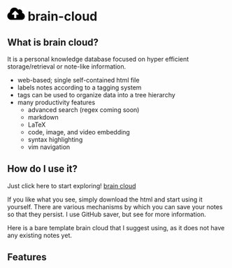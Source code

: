 # <img src="/cloud-upload-alt-solid.svg" width="40"> brain-cloud

## What is brain cloud?
It is a personal knowledge database focused on hyper efficient storage/retrieval or note-like information. 
* web-based; single self-contained html file
* labels notes according to a tagging system
* tags can be used to organize data into a tree hierarchy
* many productivity features
  - advanced search (regex coming soon)
  - markdown
  - LaTeX
  - code, image, and video embedding
  - syntax highlighting
  - vim navigation

## How do I use it?
Just click here to start exploring! <a href="research_highlights/SVT_Decomposition_Theorem.pdf">brain cloud</a>

If you like what you see, simply download the html and start using it yourself. There are various mechanisms by which you can save your notes so that they persist. I use GitHub saver, but see for more information.

Here is a bare template brain cloud that I suggest using, as it does not have any existing notes yet.

## Features
